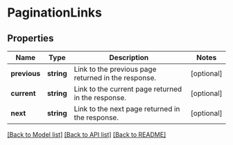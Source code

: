 # PaginationLinks

## Properties
Name | Type | Description | Notes
------------ | ------------- | ------------- | -------------
**previous** | **string** | Link to the previous page returned in the response. | [optional] 
**current** | **string** | Link to the current page returned in the response. | [optional] 
**next** | **string** | Link to the next page returned in the response. | [optional] 

[[Back to Model list]](../../README.md#documentation-for-models) [[Back to API list]](../../README.md#documentation-for-api-endpoints) [[Back to README]](../../README.md)


